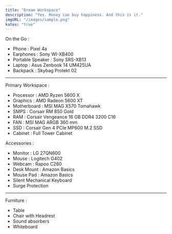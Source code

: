 ```yaml
---
title: "Dream Workspace"
description: "Yes. Money can buy happiness. And this is it."
imgURL: "/images/sample.png"
katex: "true"
---
```


On the Go :

* Phone : Pixel 4a
* Earphones : Sony WI-XB400 
* Portable Speaker : Sony SRS-XB13
* Laptop : Asus Zenbook 14 UM425UA
* Backpack : Skybag Protekt 02

---

Primary Workspace :

* Processor : AMD Ryzen  5600 X
* Graphics : AMD Radeon 5600 XT
* Motherboard : MSI MAG X570  Tomahawk
* SMPS : Corsair RM 850 Gold
* RAM : Corsair Vengeance 16 GB DDR4 3200 C16
* FAN : MSI MAG ARGB 360 mm
* SSD : Corsair Gen 4 PCIe MP600 M.2 SSD
* Cabinet : Full Tower Cabinet

Accessories :

* Monitor : LG 27QN600 
* Mouse : Logitech G402
* Webcam : Rapoo C260
* Desk Mount : Amazon Basics
* Mouse Pad  : Amazon Basics
* Silent Mechanical Keyboard
* Surge Protection

---

Furniture :

* Table 
* Chair with Headrest
* Sound absorbers
* Whiteboard